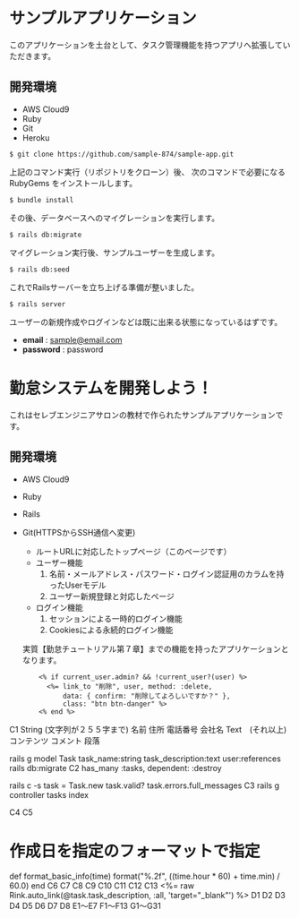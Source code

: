 # サンプルアプリケーション

このアプリケーションを土台として、タスク管理機能を持つアプリへ拡張していただきます。

## 開発環境

* AWS Cloud9
* Ruby
* Git
* Heroku

```
$ git clone https://github.com/sample-874/sample-app.git
```

上記のコマンド実行（リポジトリをクローン）後、
次のコマンドで必要になる RubyGems をインストールします。

```
$ bundle install
```

その後、データベースへのマイグレーションを実行します。

```
$ rails db:migrate
```

マイグレーション実行後、サンプルユーザーを生成します。

```
$ rails db:seed
```

これでRailsサーバーを立ち上げる準備が整いました。

```
$ rails server
```

ユーザーの新規作成やログインなどは既に出来る状態になっているはずです。

* **email** : sample@email.com
* **password** : password

# 勤怠システムを開発しよう！

これはセレブエンジニアサロンの教材で作られたサンプルアプリケーションです。

## 開発環境

* AWS Cloud9
* Ruby
* Rails
* Git(HTTPSからSSH通信へ変更)


  <ul>
    <li>ルートURLに対応したトップページ（このページです）</li>
    <li>ユーザー機能
      <ol>
        <li>名前・メールアドレス・パスワード・ログイン認証用のカラムを持ったUserモデル</li>
        <li>ユーザー新規登録と対応したページ</li>
      </ol>
    </li>
    <li>ログイン機能
      <ol>
        <li>セッションによる一時的ログイン機能</li>
        <li>Cookiesによる永続的ログイン機能</li>
      </ol>
    </li>
  </ul>
  <p>実質【勤怠チュートリアル第７章】までの機能を持ったアプリケーションとなります。</p>
  
          <% if current_user.admin? && !current_user?(user) %>
            <%= link_to "削除", user, method: :delete,
                data: { confirm: "削除してよろしいですか？" },
                class: "btn btn-danger" %>
          <% end %>
          
C1
String (文字列が２５５字まで)
名前
住所
電話番号
会社名
Text　(それ以上)
コンテンツ
コメント
段落

rails g model Task task_name:string task_description:text user:references
rails db:migrate
C2
has_many :tasks, dependent: :destroy

rails c -s
task = Task.new
task.valid?
task.errors.full_messages
C3
rails g controller tasks index

C4
C5
  # 作成日を指定のフォーマットで指定  
  def format_basic_info(time)
    format("%.2f", ((time.hour * 60) + time.min) / 60.0)
  end
C6
C7
C8
C9
C10
C11
C12
C13
    <%= raw Rink.auto_link(@task.task_description, :all, 'target="_blank"') %>
D1
D2
D3
D4
D5
D6
D7
D8
E1～E7
F1～F13
G1～G31